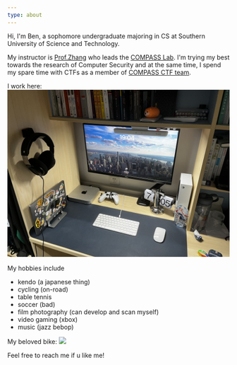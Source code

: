 ```yaml
---
type: about
---
```

Hi, I'm Ben, a sophomore undergraduate majoring in CS at Southern University of Science and Technology.

My instructor is [Prof.Zhang](https://fengweiz.github.io) who leads the [COMPASS Lab](https://compass.sustech.edu.cn). I'm trying my best towards the research of Computer Security and at the same time, I spend my spare time with CTFs as a member of [COMPASS CTF team](https://wiki.compass.college/).

I work here:
![My Desk](../images/desk.jpeg)

My hobbies include 
 - kendo (a japanese thing)
 - cycling (on-road)
 - table tennis
 - soccer (bad)
 - film photography (can develop and scan myself)
 - video gaming (xbox)
 - music (jazz bebop)

My beloved bike:
![](../images/bike.jpeg)

Feel free to reach me if u like me!
